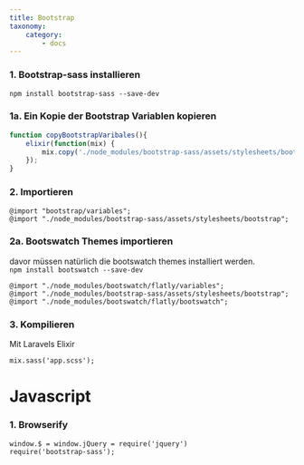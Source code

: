 ```yaml
---
title: Bootstrap
taxonomy:
    category:
        - docs
---
```


### 1. Bootstrap-sass installieren

```
npm install bootstrap-sass --save-dev
```

### 1a. Ein Kopie der Bootstrap Variablen kopieren

```js
function copyBootstrapVaribales(){
    elixir(function(mix) {
        mix.copy('./node_modules/bootstrap-sass/assets/stylesheets/bootstrap/_variables.scss', './resources/assets/sass/bootstrap/_variables.scss');
    });
}
```

### 2. Importieren


```
@import "bootstrap/variables";
@import "./node_modules/bootstrap-sass/assets/stylesheets/bootstrap";
```

### 2a. Bootswatch Themes importieren
davor müssen natürlich die bootswatch themes installiert werden.  
`npm install bootswatch --save-dev`

```
@import "./node_modules/bootswatch/flatly/variables";
@import "./node_modules/bootstrap-sass/assets/stylesheets/bootstrap";
@import "./node_modules/bootswatch/flatly/bootswatch";
```


### 3. Kompilieren
Mit Laravels Elixir

```
mix.sass('app.scss');
```


# Javascript

### 1. Browserify

```
window.$ = window.jQuery = require('jquery')
require('bootstrap-sass');
```

